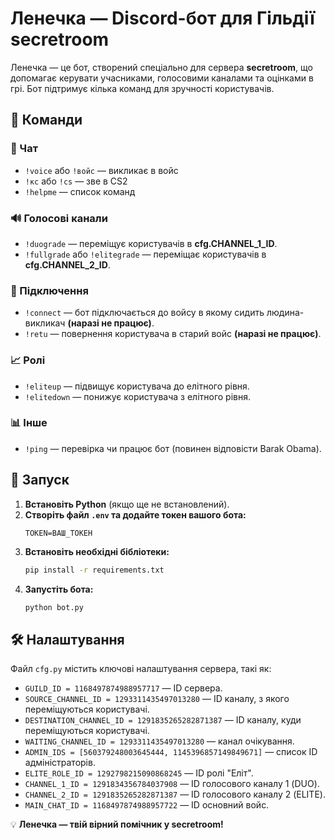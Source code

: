# Ленечка — Discord-бот для Гільдії secretroom

Ленечка — це бот, створений спеціально для сервера **secretroom**, що допомагає керувати учасниками, голосовими каналами та оцінками в грі. Бот підтримує кілька команд для зручності користувачів.

## 📌 Команди

### 💬 Чат
- `!voice` або `!войс` — викликає в войс 
- `!кс` або `!cs` — зве в CS2
- `!helpme` — список команд


### 🔊 Голосові канали
- `!duograde` — переміщує користувачів в **cfg.CHANNEL_1_ID**.
- `!fullgrade` або `!elitegrade` — переміщає користувачів в **cfg.CHANNEL_2_ID**.

### 📡 Підключення
- `!connect` — бот підключається до войсу в якому сидить людина-викликач **(наразі не працює)**.
- `!retu` — повернення користувача в старий войс **(наразі не працює)**.

### 📈 Ролі
- `!eliteup` — підвищує користувача до елітного рівня.
- `!elitedown` — понижує користувача з елітного рівня.

### 📊 Інше
- `!ping` — перевірка чи працює бот (повинен відповісти Barak Obama).

## :rocket: Запуск
1. **Встановіть Python** (якщо ще не встановлений).
2. **Створіть файл `.env` та додайте токен вашого бота:**
   ```env
   TOKEN=ВАШ_ТОКЕН
   ```
3. **Встановіть необхідні бібліотеки:**
   ```sh
   pip install -r requirements.txt
   ```
4. **Запустіть бота:**
   ```sh
   python bot.py
   ```


## 🛠 Налаштування
Файл `cfg.py` містить ключові налаштування сервера, такі як:
- `GUILD_ID = 1168497874988957717` — ID сервера.
- `SOURCE_CHANNEL_ID = 1293311435497013280` — ID каналу, з якого переміщуються користувачі.
- `DESTINATION_CHANNEL_ID = 1291835265282871387` — ID каналу, куди переміщуються користувачі.
- `WAITING_CHANNEL_ID = 1293311435497013280` — канал очікування.
- `ADMIN_IDS = [560379248003645444, 1145396857149849671]` — список ID адміністраторів.
- `ELITE_ROLE_ID = 1292798215090868245` — ID ролі "Еліт".
- `CHANNEL_1_ID = 1291834356784037908` — ID голосового каналу 1 (DUO).
- `CHANNEL_2_ID = 1291835265282871387` — ID голосового каналу 2 (ELITE).
- `MAIN_CHAT_ID = 1168497874988957722` — ID основний войс.

💡 **Ленечка — твій вірний помічник у secretroom!**


